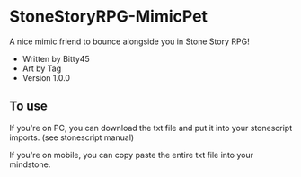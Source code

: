# StoneStoryRPG-MimicPet
A nice mimic friend to bounce alongside you in Stone Story RPG!

- Written by Bitty45
- Art by Tag
- Version 1.0.0

## To use
If you're on PC, you can download the txt file and put it into your stonescript imports. (see stonescript manual)

If you're on mobile, you can copy paste the entire txt file into your mindstone.
